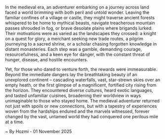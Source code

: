 
In the medieval era, an adventurer embarking on a journey across land faced a world brimming with both peril and untold wonder. Leaving the familiar confines of a village or castle, they might traverse ancient forests whispered to be home to mythical beasts, navigate treacherous mountain passes shrouded in fog, or brave desolate plains where brigands lurked. Their motivations were as varied as the landscapes they crossed: a knight on a quest for glory, a merchant seeking new trade routes, a pilgrim journeying to a sacred shrine, or a scholar chasing forgotten knowledge in distant monasteries. Each step was a gamble, demanding courage, resourcefulness, and a keen eye for danger, with the constant threat of hunger, disease, and hostile encounters.

Yet, for those who dared to venture forth, the rewards were immeasurable. Beyond the immediate dangers lay the breathtaking beauty of an unexplored continent – cascading waterfalls, vast, star-strewn skies over an empty heath, or the first glimpse of a magnificent, fortified city rising from the horizon. They encountered diverse cultures, heard exotic languages, and tasted unfamiliar cuisines, broadening their worldview in ways unimaginable to those who stayed home. The medieval adventurer returned not just with spoils or new connections, but with a tapestry of experiences woven from the hardships endured and the marvels witnessed, forever changed by the vast, untamed world they had conquered one perilous mile at a time.

~ By Hozmi - 01 November 2025
